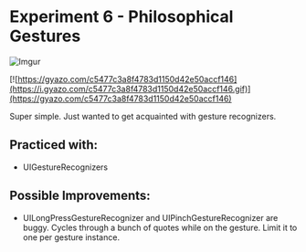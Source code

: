 # Experiment 6 - Philosophical Gestures

![Imgur](http://i.imgur.com/54NuQ5y.png)

[![https://gyazo.com/c5477c3a8f4783d1150d42e50accf146](https://i.gyazo.com/c5477c3a8f4783d1150d42e50accf146.gif)](https://gyazo.com/c5477c3a8f4783d1150d42e50accf146)

Super simple. Just wanted to get acquainted with gesture recognizers.

## Practiced with:
- UIGestureRecognizers

## Possible Improvements:
- UILongPressGestureRecognizer and UIPinchGestureRecognizer are buggy. Cycles through a bunch of quotes while on the gesture.
Limit it to one per gesture instance.
